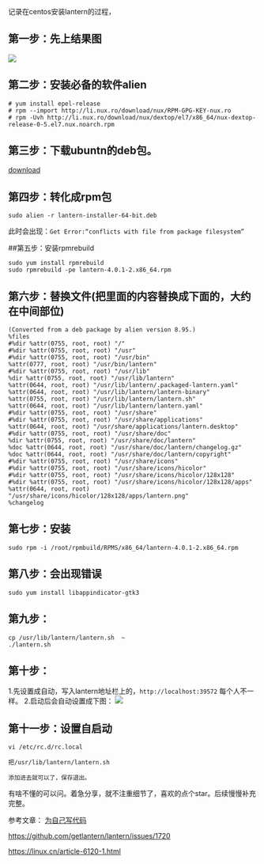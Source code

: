 记录在centos安装lantern的过程，

## 第一步：先上结果图

![](https://i.imgur.com/DNC79gE.jpg)

## 第二步：安装必备的软件alien
```
# yum install epel-release
# rpm --import http://li.nux.ro/download/nux/RPM-GPG-KEY-nux.ro
# rpm -Uvh http://li.nux.ro/download/nux/dextop/el7/x86_64/nux-dextop-release-0-5.el7.nux.noarch.rpm
```
## 第三步：下载ubuntn的deb包。
[download](https://github.com/getlantern/lantern/releases/tag/latest)

## 第四步：转化成rpm包
```
sudo alien -r lantern-installer-64-bit.deb
```
此时会出现：`Get Error:“conflicts with file from package filesystem”`

##第五步：安装rpmrebuild

```
sudo yum install rpmrebuild
sudo rpmrebuild -pe lantern-4.0.1-2.x86_64.rpm
```
## 第六步：替换文件(把里面的内容替换成下面的，大约在中间部位)
```
(Converted from a deb package by alien version 8.95.)
%files
#%dir %attr(0755, root, root) "/"
#%dir %attr(0755, root, root) "/usr"
#%dir %attr(0755, root, root) "/usr/bin"
%attr(0777, root, root) "/usr/bin/lantern"
#%dir %attr(0755, root, root) "/usr/lib"
%dir %attr(0755, root, root) "/usr/lib/lantern"
%attr(0644, root, root) "/usr/lib/lantern/.packaged-lantern.yaml"
%attr(0644, root, root) "/usr/lib/lantern/lantern-binary"
%attr(0755, root, root) "/usr/lib/lantern/lantern.sh"
%attr(0644, root, root) "/usr/lib/lantern/lantern.yaml"
#%dir %attr(0755, root, root) "/usr/share"
#%dir %attr(0755, root, root) "/usr/share/applications"
%attr(0644, root, root) "/usr/share/applications/lantern.desktop"
#%dir %attr(0755, root, root) "/usr/share/doc"
%dir %attr(0755, root, root) "/usr/share/doc/lantern"
%doc %attr(0644, root, root) "/usr/share/doc/lantern/changelog.gz"
%doc %attr(0644, root, root) "/usr/share/doc/lantern/copyright"
#%dir %attr(0755, root, root) "/usr/share/icons"
#%dir %attr(0755, root, root) "/usr/share/icons/hicolor"
#%dir %attr(0755, root, root) "/usr/share/icons/hicolor/128x128"
#%dir %attr(0755, root, root) "/usr/share/icons/hicolor/128x128/apps"
%attr(0644, root, root) "/usr/share/icons/hicolor/128x128/apps/lantern.png"
%changelog
```
## 第七步：安装
```
sudo rpm -i /root/rpmbuild/RPMS/x86_64/lantern-4.0.1-2.x86_64.rpm
```

## 第八步：会出现错误

```
sudo yum install libappindicator-gtk3
```

## 第九步：

```
cp /usr/lib/lantern/lantern.sh  ~
./lantern.sh  
```

## 第十步：
1.先设置成自动，写入lantern地址栏上的，`http://localhost:39572`  每个人不一样。
2.启动后会自动设置成下图：
![](https://i.imgur.com/EIouJox.jpg)

## 第十一步：设置自启动
```
vi /etc/rc.d/rc.local

把/usr/lib/lantern/lantern.sh  

添加进去就可以了，保存退出。

```



有啥不懂的可以问。着急分享，就不注重细节了，喜欢的点个star。后续慢慢补充完整。

参考文章：
[为自己写代码](https://c4ys.com/archives/1102)

https://github.com/getlantern/lantern/issues/1720

https://linux.cn/article-6120-1.html
